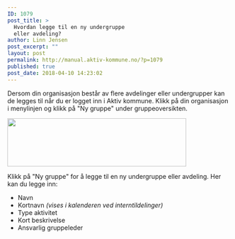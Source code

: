 ```yaml
---
ID: 1079
post_title: >
  Hvordan legge til en ny undergruppe
  eller avdeling?
author: Linn Jensen
post_excerpt: ""
layout: post
permalink: http://manual.aktiv-kommune.no/?p=1079
published: true
post_date: 2018-04-10 14:23:02
---
```

Dersom din organisasjon består av flere avdelinger eller undergrupper kan de legges til når du er logget inn i Aktiv kommune. Klikk på din organisasjon i menylinjen og klikk på "Ny gruppe" under gruppeoversikten.

<img class="alignnone  wp-image-1090" src="http://manual.aktiv-kommune.no/wp-content/uploads/2018/04/ny-gruppe-300x81.png" alt="" width="404" height="109" />

Klikk på "Ny gruppe" for å legge til en ny undergruppe eller avdeling. Her kan du legge inn:
<ul>
 	<li>Navn</li>
 	<li>Kortnavn     <em>(vises i kalenderen ved interntildelinger)</em></li> 
 	<li>Type aktivitet</li>
 	<li>Kort beskrivelse</li>
 	<li>Ansvarlig gruppeleder</li>
</ul>
